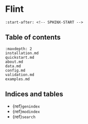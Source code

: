 # Flint

```{include} ../README.md
:start-after: <!-- SPHINX-START -->
```

## Table of contents

```{toctree}
:maxdepth: 2
installation.md
quickstart.md
about.md
data.md
config.md
validation.md
examples.md
```

## Indices and tables

- {ref}`genindex`
- {ref}`modindex`
- {ref}`search`
